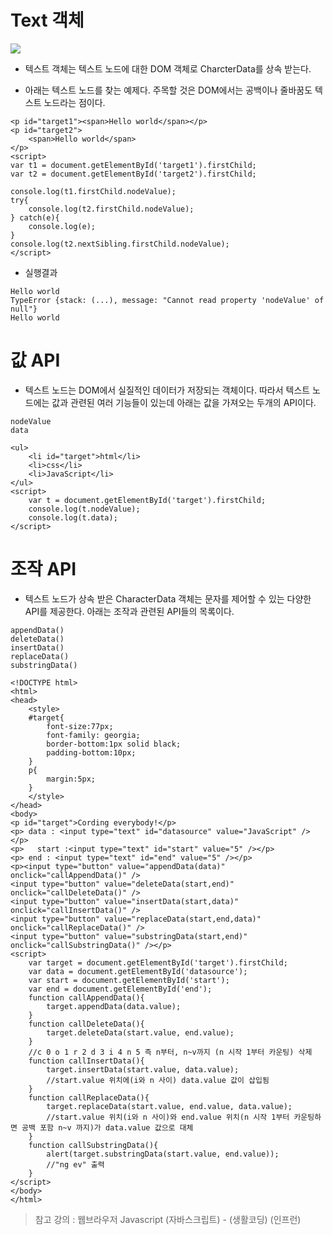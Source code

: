 Text 객체
==========
<img src = https://s3.ap-northeast-2.amazonaws.com/opentutorials-user-file/module/904/2257.png>

* 텍스트 객체는 텍스트 노드에 대한 DOM 객체로 CharcterData를 상속 받는다. 

* 아래는 텍스트 노드를 찾는 예제다. 주목할 것은 DOM에서는 공백이나 줄바꿈도 텍스트 노드라는 점이다.
```
<p id="target1"><span>Hello world</span></p>
<p id="target2">
    <span>Hello world</span>
</p>
<script>
var t1 = document.getElementById('target1').firstChild;
var t2 = document.getElementById('target2').firstChild;
 
console.log(t1.firstChild.nodeValue);
try{
    console.log(t2.firstChild.nodeValue);   
} catch(e){
    console.log(e);
}
console.log(t2.nextSibling.firstChild.nodeValue);
</script>
```
* 실행결과
```
Hello world
TypeError {stack: (...), message: "Cannot read property 'nodeValue' of null"}
Hello world
```

# 값 API
* 텍스트 노드는 DOM에서 실질적인 데이터가 저장되는 객체이다. 따라서 텍스트 노드에는 값과 관련된 여러 기능들이 있는데 아래는 값을 가져오는 두개의 API이다.
```
nodeValue
data
```
```
<ul>
    <li id="target">html</li> 
    <li>css</li>
    <li>JavaScript</li>
</ul>
<script>
    var t = document.getElementById('target').firstChild;
    console.log(t.nodeValue);
    console.log(t.data);
</script>
```

# 조작 API
* 텍스트 노드가 상속 받은 CharacterData 객체는 문자를 제어할 수 있는 다양한 API를 제공한다. 아래는 조작과 관련된 API들의 목록이다.
```
appendData()
deleteData()
insertData()
replaceData()
substringData()
```
```
<!DOCTYPE html>
<html>
<head>
    <style>
    #target{
        font-size:77px;
        font-family: georgia;
        border-bottom:1px solid black;
        padding-bottom:10px;
    }
    p{
        margin:5px;
    }
    </style>
</head>
<body>
<p id="target">Cording everybody!</p>
<p> data : <input type="text" id="datasource" value="JavaScript" /></p>
<p>   start :<input type="text" id="start" value="5" /></p>
<p> end : <input type="text" id="end" value="5" /></p>
<p><input type="button" value="appendData(data)" onclick="callAppendData()" />
<input type="button" value="deleteData(start,end)" onclick="callDeleteData()" />
<input type="button" value="insertData(start,data)" onclick="callInsertData()" />
<input type="button" value="replaceData(start,end,data)" onclick="callReplaceData()" />
<input type="button" value="substringData(start,end)" onclick="callSubstringData()" /></p>
<script>
    var target = document.getElementById('target').firstChild;
    var data = document.getElementById('datasource');
    var start = document.getElementById('start');
    var end = document.getElementById('end');
    function callAppendData(){
        target.appendData(data.value);
    }
    function callDeleteData(){
        target.deleteData(start.value, end.value);
    }
    //c 0 o 1 r 2 d 3 i 4 n 5 즉 n부터, n~v까지 (n 시작 1부터 카운팅) 삭제 
    function callInsertData(){
        target.insertData(start.value, data.value); 
        //start.value 위치에(i와 n 사이) data.value 값이 삽입됨
    }
    function callReplaceData(){
        target.replaceData(start.value, end.value, data.value);
        //start.value 위치(i와 n 사이)와 end.value 위치(n 시작 1부터 카운팅하면 공백 포함 n~v 까지)가 data.value 값으로 대체
    }
    function callSubstringData(){
        alert(target.substringData(start.value, end.value));
        //"ng ev" 출력
    }
</script>
</body>
</html>
```

> 참고 강의 : 웹브라우저 Javascript (자바스크립트) - (생활코딩) (인프런)
